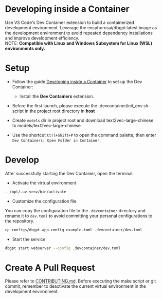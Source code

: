 # Developing inside a Container
Use VS Code's ​Dev Container extension to build a containerized development environment. Leverage the eosphorosai/dbgpt:latest image as the development environment to avoid repeated dependency installations and improve development efficiency.  
NOTE: **Compatible with Linux and Windows Subsystem for Linux (WSL) environments only.**
# Setup

- Follow the guide [Developing inside a Container](https://code.visualstudio.com/docs/devcontainers/containers) to set up the Dev Container:  
  - Install the ​**Dev Containers** extension.   

- Before the first launch, please execute the .devcontainer/init_env.sh script in the project root directory in **host**  
- Create `models` dir in project root and download text2vec-large-chinese to models/text2vec-large-chinese
- Use the shortcut `Ctrl+Shift+P` to open the command palette, then enter `Dev Containers: Open Folder in Container`.

# Develop  
After successfully starting the Dev Container, open the terminal    

- Activate the virtual environment
```bash
. /opt/.uv.venv/bin/activate
```

- Customize the configuration file  

You can copy the configuration file to the `.devcontainer` directory and rename it to `dev.toml` to avoid committing your personal configurations to the repository. 
```bash
cp configs/dbgpt-app-config.example.toml .devcontainer/dev.toml
```

- Start the service

```bash
dbgpt start webserver --config .devcontainer/dev.toml
```

# Create A Pull Request

Please refer to [CONTRIBUTING.md](../docs/wiki/CONTRIBUTING.md). Before executing the make script or git commit, remember to deactivate the current virtual environment in the development environment.
